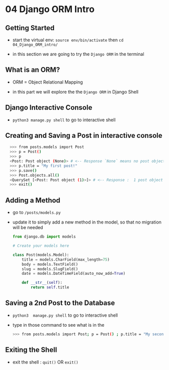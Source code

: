 # 04 Django ORM Intro

## Getting Started

- start the virtual env: `source env/bin/activate` then `cd 04_Django_ORM_intro/`
  
- in this section we are going to try the `Django ORM` in the terminal

## What is an ORM?

- ORM = Object Relational Mapping
  
- in this part we will explore the the `Django ORM` in Django Shell

## Django Interactive Console

- `python3 manage.py shell` to go to interactive shell

## Creating and Saving a Post in interactive console

  ```sh
    >>> from posts.models import Post
    >>> p = Post()
    >>> p 
    <Post: Post object (None)> # <-- Response `None` means no post object saved in the database yet !
    >>> p.title = "My first post!"
    >>> p.save()
    >>> Post.objects.all()
    <QuerySet [<Post: Post object (1)>]> # <-- Response :  1 post object in the database
    >>> exit()
  ```

## Adding a Method

- go to `/posts/models.py`
  
- update it to simply add a new method in the model,
  so that no migration will be needed

  ```py
  from django.db import models

  # Create your models here

  class Post(models.Model):
      title = models.CharField(max_length=75)
      body = models.TextField()
      slug = models.SlugField()
      date = models.DateTimeField(auto_now_add=True)

      def __str__(self):
          return self.title
  ```

## Saving a 2nd Post to the Database

- `python3  manage.py shell` to go to interactive shell

- type in those command to see what is in the

  ```sh
  >>> from posts.models import Post; p = Post() ; p.title = "My second post!"; p.save() ; Post.objects.all(); exit()
  ```

## Exiting the Shell

- exit the shell : `quit()` OR `exit()`
